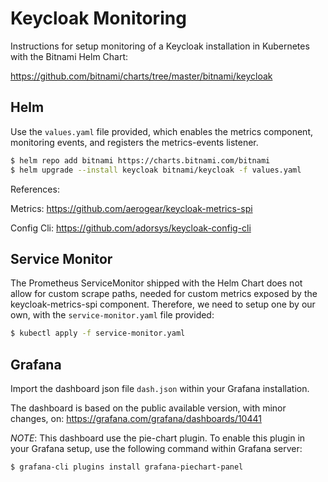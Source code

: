 # Keycloak Monitoring

Instructions for setup monitoring of a Keycloak installation in Kubernetes with the Bitnami Helm Chart: 

https://github.com/bitnami/charts/tree/master/bitnami/keycloak

## Helm

Use the `values.yaml` file provided, which enables the metrics component, monitoring events, and registers the metrics-events listener.

```sh
$ helm repo add bitnami https://charts.bitnami.com/bitnami
$ helm upgrade --install keycloak bitnami/keycloak -f values.yaml
```

References: 

Metrics: https://github.com/aerogear/keycloak-metrics-spi

Config Cli: https://github.com/adorsys/keycloak-config-cli

## Service Monitor

The Prometheus ServiceMonitor shipped with the Helm Chart does not allow for custom scrape paths, needed for custom metrics exposed by the keycloak-metrics-spi component. Therefore, we need to setup one by our own, with the `service-monitor.yaml` file provided:

```sh
$ kubectl apply -f service-monitor.yaml
```

## Grafana

Import the dashboard json file `dash.json` within your Grafana installation.

The dashboard is based on the public available version, with minor changes, on: https://grafana.com/grafana/dashboards/10441

*NOTE*: This dashboard use the pie-chart plugin. To enable this plugin in your Grafana setup, use the following command within Grafana server:

```sh
$ grafana-cli plugins install grafana-piechart-panel
```